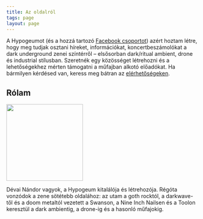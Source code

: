 ```yaml
---
title: Az oldalról
tags: page
layout: page
---
```


A Hypogeumot (és a hozzá tartozó [Facebook csoportot](https://www.facebook.com/groups/hypogeum.hu/)) azért hoztam létre, hogy meg tudjak osztani híreket, információkat, koncertbeszámolókat a dark underground zenei színtérről – elsősorban dark/ritual ambient, drone és industrial stílusban. Szeretnék egy közösséget létrehozni és a lehetőségekhez mérten támogatni a műfajban alkotó előadókat. Ha bármilyen kérdésed van, keress meg bátran az [elérhetőségeken](/contact).



<div class="profile">
    <h2 class="profile__title">Rólam</h2>
    <div class="profile__content">
        <img class="profile__image" src="/img/profile.jpg" width="200">
        <p class="profile__text">Dévai Nándor vagyok, a Hypogeum kitalálója és létrehozója. Régóta vonzódok a zene sötétebb oldalához: az utam a goth rocktól, a darkwave-től és a doom metaltól vezetett a Swanson, a Nine Inch Nailsen és a Toolon keresztül a dark ambientig, a drone-ig és a hasonló műfajokig.</p>
    </div>
</div>